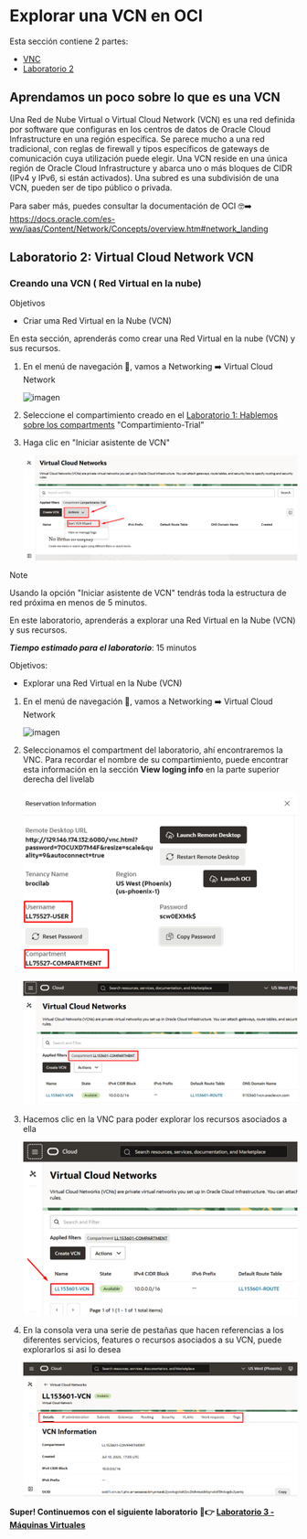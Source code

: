# Explorar una VCN en OCI

Esta sección contiene 2 partes:
- [VNC](#aprendamos-un-poco-sobre-lo-que-es-una-vcn)
- [Laboratorio 2](#laboratorio-2-Virtual-Cloud-Network-VCN)
  
## Aprendamos un poco sobre lo que es una VCN

Una Red de Nube Virtual o Virtual Cloud Network (VCN) es una red definida por software que configuras en los centros de datos de Oracle Cloud Infrastructure en una región específica. Se parece mucho a una red tradicional, con reglas de firewall y tipos específicos de gateways de comunicación cuya utilización puede elegir. Una VCN reside en una única región de Oracle Cloud Infrastructure y abarca uno o más bloques de CIDR (IPv4 y IPv6, si están activados). Una subred es una subdivisión de una VCN, pueden ser de tipo público o privada.

Para saber más, puedes consultar la documentación de OCI 🤓➡️ https://docs.oracle.com/es-ww/iaas/Content/Network/Concepts/overview.htm#network_landing

## Laboratorio 2: Virtual Cloud Network VCN

### Creando una VCN ( Red Virtual en la nube)

Objetivos
- Criar uma Red Virtual en la Nube (VCN)

En esta sección, aprenderás como crear una Red Virtual en la nube (VCN) y sus recursos.

1. En el menú de navegación 🍔, vamos a Networking ➡️ Virtual Cloud Network
   
    ![imagen](../Lab2-VCN/Imagenes/lab2-1.png)

2. Seleccione el compartimiento creado en el [Laboratorio 1: Hablemos sobre los compartments](https://github.com/kapvar9/oci-FastTrack-infraestructura/tree/main/Lab1-Compartimentos#creando-un-compartment) "Compartimiento-Trial"
   
3. Haga clic en "Iniciar asistente de VCN"
   
    ![imagen](../Lab2-VCN/Imagenes/vcn-crear-03.png)

> [!NOTE]
> Usando la opción "Iniciar asistente de VCN" tendrás toda la estructura de red próxima en menos de 5 minutos.













En este laboratorio, aprenderás a explorar una Red Virtual en la Nube (VCN) y sus recursos.



_**Tiempo estimado para el laboratorio**_: 15 minutos

Objetivos:
- Explorar una Red Virtual en la Nube (VCN)


1. En el menú de navegación 🍔, vamos a Networking ➡️ Virtual Cloud Network

   ![imagen](../Lab2-VCN/Imagenes/lab2-1.png)
   
2. Seleccionamos el compartment del laboratorio, ahí encontraremos la VNC. Para recordar el nombre de su compartimiento, puede encontrar esta información en la sección **View loging info** en la parte superior derecha del livelab

    ![imagen](../Lab2-VCN/Imagenes/compartment-vcn.png)   

   ![imagen](../Lab2-VCN/Imagenes/lab2-2.png)
   
4. Hacemos clic en la VNC para poder explorar los recursos asociados a ella

   ![imagen](../Lab2-VCN/Imagenes/lab2-3.png)

5. En la consola vera una serie de pestañas que hacen referencias a los diferentes servicios, features o recursos asociados a su VCN, puede explorarlos si asi lo desea

   ![imagen](../Lab2-VCN/Imagenes/lab2-4.png)

**Super! Continuemos con el siguiente laboratorio 🥳👉 [Laboratorio 3 - Máquinas Virtuales](https://github.com/kapvar9/oci-FastTrack-infraestructura/blob/main/Lab3-MaquinasVirtuales/Readme.md)**
